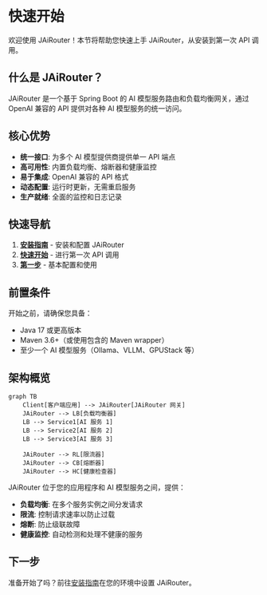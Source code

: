 # 快速开始

欢迎使用 JAiRouter！本节将帮助您快速上手 JAiRouter，从安装到第一次 API 调用。

## 什么是 JAiRouter？

JAiRouter 是一个基于 Spring Boot 的 AI 模型服务路由和负载均衡网关，通过 OpenAI 兼容的 API 提供对各种 AI 模型服务的统一访问。

## 核心优势

- **统一接口**: 为多个 AI 模型提供商提供单一 API 端点
- **高可用性**: 内置负载均衡、熔断器和健康监控
- **易于集成**: OpenAI 兼容的 API 格式
- **动态配置**: 运行时更新，无需重启服务
- **生产就绪**: 全面的监控和日志记录

## 快速导航

1. **[安装指南](installation.md)** - 安装和配置 JAiRouter
2. **[快速开始](quick-start.md)** - 进行第一次 API 调用
3. **[第一步](first-steps.md)** - 基本配置和使用

## 前置条件

开始之前，请确保您具备：

- Java 17 或更高版本
- Maven 3.6+（或使用包含的 Maven wrapper）
- 至少一个 AI 模型服务（Ollama、VLLM、GPUStack 等）

## 架构概览

```mermaid
graph TB
    Client[客户端应用] --> JAiRouter[JAiRouter 网关]
    JAiRouter --> LB[负载均衡器]
    LB --> Service1[AI 服务 1]
    LB --> Service2[AI 服务 2]
    LB --> Service3[AI 服务 3]
    
    JAiRouter --> RL[限流器]
    JAiRouter --> CB[熔断器]
    JAiRouter --> HC[健康检查器]
```

JAiRouter 位于您的应用程序和 AI 模型服务之间，提供：

- **负载均衡**: 在多个服务实例之间分发请求
- **限流**: 控制请求速率以防止过载
- **熔断**: 防止级联故障
- **健康监控**: 自动检测和处理不健康的服务

## 下一步

准备开始了吗？前往[安装指南](installation.md)在您的环境中设置 JAiRouter。